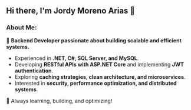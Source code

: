 ## Hi there, I'm Jordy Moreno Arias 👋  

### About Me:  
🚀 **Backend Developer passionate about building scalable and efficient systems.**  

- Experienced in **.NET, C#, SQL Server, and MySQL**.  
- Developing **RESTful APIs with ASP.NET Core** and implementing **JWT authentication**.  
- Exploring **caching strategies, clean architecture, and microservices**.  
- Interested in **security, performance optimization, and distributed systems**.  

📌 Always learning, building, and optimizing!  



<!--
**JordyMorenoArias/JordyMorenoArias** is a ✨ _special_ ✨ repository because its `README.md` (this file) appears on your GitHub profile.

Here are some ideas to get you started:

- 🔭 I’m currently working on ...
- 🌱 I’m currently learning ...
- 👯 I’m looking to collaborate on ...
- 🤔 I’m looking for help with ...
- 💬 Ask me about ...
- 📫 How to reach me: ...
- 😄 Pronouns: ...
- ⚡ Fun fact: ...
-->
